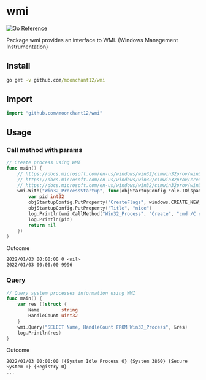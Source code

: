 # wmi
[![Go Reference](https://pkg.go.dev/badge/github.com/moonchant12/wmi)](https://pkg.go.dev/github.com/moonchant12/wmi)

Package wmi provides an interface to WMI. (Windows Management Instrumentation)

## Install
```cmd
go get -v github.com/moonchant12/wmi
```

## Import
```Go
import "github.com/moonchant12/wmi"
```

## Usage

### Call method with params
```Go
// Create process using WMI
func main() {
	// https://docs.microsoft.com/en-us/windows/win32/cimwin32prov/win32-process
	// https://docs.microsoft.com/en-us/windows/win32/cimwin32prov/create-method-in-class-win32-process
	// https://docs.microsoft.com/en-us/windows/win32/cimwin32prov/win32-processstartup
	wmi.With("Win32_ProcessStartup", func(objStartupConfig *ole.IDispatch) error {
		var pid int32
		objStartupConfig.PutProperty("CreateFlags", windows.CREATE_NEW_CONSOLE)
		objStartupConfig.PutProperty("Title", "nice")
		log.Println(wmi.CallMethod("Win32_Process", "Create", "cmd /C notepad.exe", "C:\\Windows\\System32", objStartupConfig, &pid))
		log.Println(pid)
		return nil
	})
}
```
Outcome
```
2022/01/03 00:00:00 0 <nil>
2022/01/03 00:00:00 9996
```

### Query
```Go
// Query system processes information using WMI
func main() {
	var res []struct {
		Name        string
		HandleCount uint32
	}
	wmi.Query("SELECT Name, HandleCount FROM Win32_Process", &res)
	log.Println(res)
}
```
Outcome
```
2022/01/03 00:00:00 [{System Idle Process 0} {System 3860} {Secure System 0} {Registry 0}
...
```
